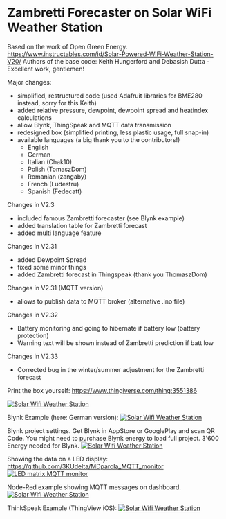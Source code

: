 # Zambretti Forecaster on Solar WiFi Weather Station
Based on the work of Open Green Energy.
https://www.instructables.com/id/Solar-Powered-WiFi-Weather-Station-V20/
Authors of the base code: Keith Hungerford and Debasish Dutta - Excellent work, gentlemen!

Major changes:
- simplified, restructured code (used Adafruit libraries for BME280 instead, sorry for this Keith)
- added relative pressure, dewpoint, dewpoint spread and heatindex calculations
- allow Blynk, ThingSpeak and MQTT data transmission
- redesigned box (simplified printing, less plastic usage, full snap-in)
- available languages (a big thank you to the contributors!)
  - English
  - German
  - Italian (Chak10)
  - Polish (TomaszDom)
  - Romanian (zangaby)
  - French (Ludestru)
  - Spanish (Fedecatt)

Changes in V2.3
- included famous Zambretti forecaster (see Blynk example)
- added translation table for Zambretti forecast
- added multi language feature

Changes in V2.31
- added Dewpoint Spread
- fixed some minor things
- added Zambretti forecast in Thingspeak (thank you ThomaszDom)

Changes in V2.31 (MQTT version)
- allows to publish data to MQTT broker (alternative .ino file)

Changes in V2.32
- Battery monitoring and going to hibernate if battery low (battery protection)
- Warning text will be shown instead of Zambretti prediction if batt low

Changes in V2.33
- Corrected bug in the winter/summer adjustment for the Zambretti forecast

Print the box yourself: https://www.thingiverse.com/thing:3551386

[![Solar Wifi Weather Station](https://github.com/3KUdelta/Solar_WiFi_Weather_Station/blob/master/IMG_2951.jpg)](https://github.com/3KUdelta/Solar_WiFi_Weather_Station)

Blynk Example (here: German version):
[![Solar Wifi Weather Station](https://github.com/3KUdelta/Solar_WiFi_Weather_Station/blob/master/IMG_2997.PNG)](https://github.com/3KUdelta/Solar_WiFi_Weather_Station)

Blynk project settings. Get Blynk in AppStore or GooglePlay and scan QR Code. You might need to purchase Blynk energy to load full project. 3'600 Energy needed for Blynk.
[![Solar Wifi Weather Station](https://github.com/3KUdelta/Solar_WiFi_Weather_Station/blob/master/IMG_3036.JPG)](https://github.com/3KUdelta/Solar_WiFi_Weather_Station)

Showing the data on a LED display: https://github.com/3KUdelta/MDparola_MQTT_monitor
[![LED matrix MQTT monitor](https://github.com/3KUdelta/MDparola_MQTT_monitor/blob/master/pictures/IMG_3180.JPG)](https://github.com/3KUdelta/MDparola_MQTT_monitor)

Node-Red example showing MQTT messages on dashboard.
[![Solar Wifi Weather Station](https://github.com/3KUdelta/Solar_WiFi_Weather_Station/blob/master/Node-Red-Dashboard.png)](https://github.com/3KUdelta/Solar_WiFi_Weather_Station)

ThinkSpeak Example (ThingView iOS):
[![Solar Wifi Weather Station](https://github.com/3KUdelta/Solar_WiFi_Weather_Station/blob/master/IMG_2617B43DD8C8-1.jpeg)](https://github.com/3KUdelta/Solar_WiFi_Weather_Station)
